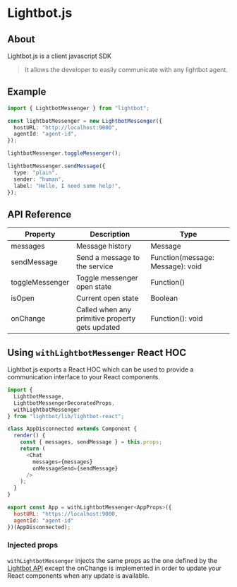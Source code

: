 # Lightbot.js

## About

Lightbot.js is a client javascript SDK
> It allows the developer to easily communicate with any lightbot agent.

## Example

```typescript
import { LightbotMessenger } from "lightbot";

const lightbotMessenger = new LightbotMessenger({
  hostURL: "http://localhost:9000",
  agentId: "agent-id",
});

lightbotMessenger.toggleMessenger();

lightbotMessenger.sendMessage({
  type: "plain",
  sender: "human",
  label: "Hello, I need some help!",
});
```

## API Reference

| Property        | Description                                     | Type                             |
|-----------------|-------------------------------------------------|----------------------------------|
| messages        | Message history                                 | Message                          |
| sendMessage     | Send a message to the service                   | Function(message: Message): void |
| toggleMessenger | Toggle messenger open state                     | Function()                       |
| isOpen          | Current open state                              | Boolean                          |
| onChange        | Called when any primitive property gets updated | Function(): void                 |

## Using `withLightbotMessenger` React HOC

Lightbot.js exports a React HOC which can be used to provide a communication interface to your React components.

```js
import {
  LightbotMessage,
  LightbotMessengerDecoratedProps,
  withLightbotMessenger
} from "lightbot/lib/lightbot-react";

class AppDisconnected extends Component {
  render() {
    const { messages, sendMessage } = this.props;
    return (
      <Chat
        messages={messages}
        onMessageSend={sendMessage}
      />
    );
  }
}

export const App = withLightbotMessenger<AppProps>({
  hostURL: "https://localhost:9000,
  agentId: "agent-id"
})(AppDisconnected);

```

### Injected props

`withLightbotMessenger` injects the same props as the one defined by the [Lightbot API](#API-Reference) except the onChange is implemented in order to update your React components when any update is available.
